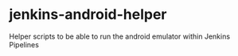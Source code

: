 # jenkins-android-helper
Helper scripts to be able to run the android emulator within Jenkins Pipelines
